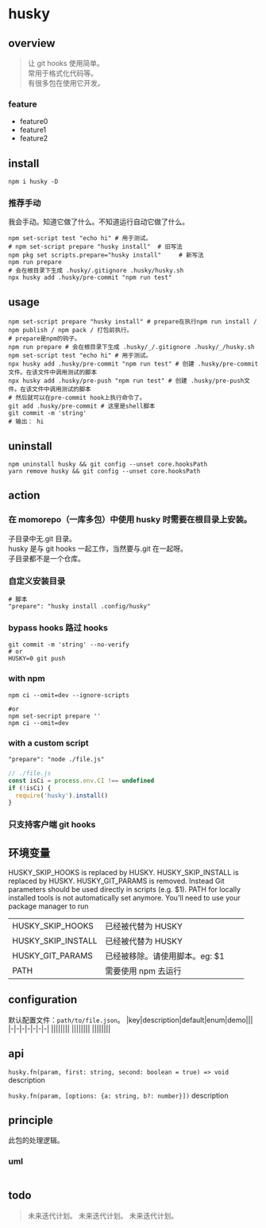 # husky

## overview

> 让 git hooks 使用简单。  
> 常用于格式化代码等。  
> 有很多包在使用它开发。

### feature

- feature0
- feature1
- feature2

## install

`npm i husky -D`

### 推荐手动

我会手动。知道它做了什么。不知道运行自动它做了什么。

```shell
npm set-script test "echo hi" # 用于测试。
# npm set-script prepare "husky install"  # 旧写法
npm pkg set scripts.prepare="husky install"     # 新写法
npm run prepare
# 会在根目录下生成 .husky/.gitignore .husky/husky.sh
npx husky add .husky/pre-commit "npm run test"
```

## usage

```shell
npm set-script prepare "husky install" # prepare在执行npm run install / npm publish / npm pack / 打包前执行。
# prepare是npm的钩子。
npm run prepare # 会在根目录下生成 .husky/_/.gitignore .husky/_/husky.sh
npm set-script test "echo hi" # 用于测试。
npx husky add .husky/pre-commit "npm run test" # 创建 .husky/pre-commit文件。在该文件中调用测试的脚本
npx husky add .husky/pre-push "npm run test" # 创建 .husky/pre-push文件。在该文件中调用测试的脚本
# 然后就可以在pre-commit hook上执行命令了。
git add .husky/pre-commit # 这里是shell脚本
git commit -m 'string'
# 输出： hi
```

## uninstall

```shell
npm uninstall husky && git config --unset core.hooksPath
yarn remove husky && git config --unset core.hooksPath
```

## action

### 在 momorepo（一库多包）中使用 husky 时需要在根目录上安装。

子目录中无.git 目录。  
husky 是与 git hooks 一起工作，当然要与.git 在一起呀。  
子目录都不是一个仓库。

### 自定义安装目录

```shell
# 脚本
"prepare": "husky install .config/husky"
```

### bypass hooks 路过 hooks

```shell
git commit -m 'string' --no-verify
# or
HUSKY=0 git push
```

### with npm

```
npm ci --omit=dev --ignore-scripts

#or
npm set-secript prepare ''
npm ci --omit=dev
```

### with a custom script

```
"prepare": "node ./file.js"
```

```js
// ./file.js
const isCi = process.env.CI !== undefined
if (!isCi) {
  require('husky').install()
}
```

### 只支持客户端 git hooks

## 环境变量

HUSKY_SKIP_HOOKS is replaced by HUSKY.
HUSKY_SKIP_INSTALL is replaced by HUSKY.
HUSKY_GIT_PARAMS is removed. Instead Git parameters should be used directly in scripts (e.g. $1).
PATH for locally installed tools is not automatically set anymore. You'll need to use your package manager to run

|                    |                                |     |     |
| ------------------ | ------------------------------ | --- | --- |
| HUSKY_SKIP_HOOKS   | 已经被代替为 HUSKY             |     |     |
| HUSKY_SKIP_INSTALL | 已经被代替为 HUSKY             |     |     |
| HUSKY_GIT_PARAMS   | 已经被移除。请使用脚本。eg: $1 |     |     |
| PATH               | 需要使用 npm 去运行            |     |     |

## configuration

默认配置文件：`path/to/file.json`。
|key|description|default|enum|demo|||
|-|-|-|-|-|-|-|
||||||||
||||||||
||||||||

## api

`husky.fn(param, first: string, second: boolean = true) => void`
description

`husky.fn(param, [options: {a: string, b?: number}])`
description

## principle

此包的处理逻辑。

### uml

```

```

## todo

> 未来迭代计划。
> 未来迭代计划。
> 未来迭代计划。
